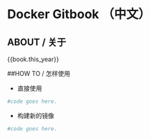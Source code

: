 # Docker Gitbook （中文）



## ABOUT / 关于

{{book.this_year}}

##HOW TO / 怎样使用

* 直接使用

```bash
#code goes here.

```

* 构建新的镜像

```bash
#code goes here.

```
